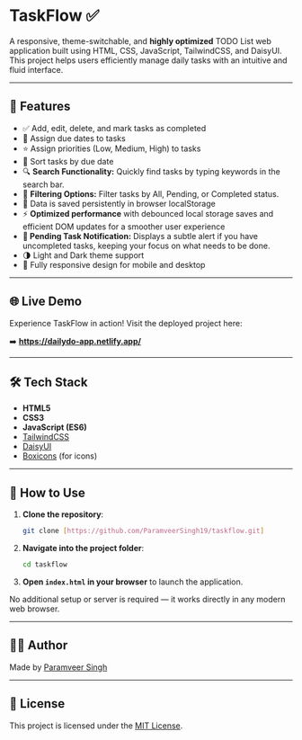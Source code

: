 # TaskFlow ✅

A responsive, theme-switchable, and **highly optimized** TODO List web application built using HTML, CSS, JavaScript, TailwindCSS, and DaisyUI. This project helps users efficiently manage daily tasks with an intuitive and fluid interface.

---

## 🚀 Features

- ✅ Add, edit, delete, and mark tasks as completed
- 📅 Assign due dates to tasks
- ⭐ Assign priorities (Low, Medium, High) to tasks
- 🔄 Sort tasks by due date
- 🔍 **Search Functionality:** Quickly find tasks by typing keywords in the search bar.
- 🔄 **Filtering Options:** Filter tasks by All, Pending, or Completed status.
- 💾 Data is saved persistently in browser localStorage
- ⚡ **Optimized performance** with debounced local storage saves and efficient DOM updates for a smoother user experience
- **🔔 Pending Task Notification:** Displays a subtle alert if you have uncompleted tasks, keeping your focus on what needs to be done.
- 🌗 Light and Dark theme support
- 📱 Fully responsive design for mobile and desktop

---

## 🌐 Live Demo

Experience TaskFlow in action! Visit the deployed project here:

➡️ **https://dailydo-app.netlify.app/**

---

## 🛠️ Tech Stack

- **HTML5**
- **CSS3**
- **JavaScript (ES6)**
- [TailwindCSS](https://tailwindcss.com)
- [DaisyUI](https://daisyui.com)
- [Boxicons](https://boxicons.com) (for icons)

---

## 📂 How to Use

1.  **Clone the repository**:
    ```bash
    git clone [https://github.com/ParamveerSingh19/taskflow.git]
    ```
2.  **Navigate into the project folder**:
    ```bash
    cd taskflow
    ```
3.  **Open `index.html` in your browser** to launch the application.

No additional setup or server is required — it works directly in any modern web browser.

---

## 👨‍💻 Author

Made by [Paramveer Singh](https://github.com/ParamveerSingh19)

---

## 📃 License

This project is licensed under the [MIT License](LICENSE).
